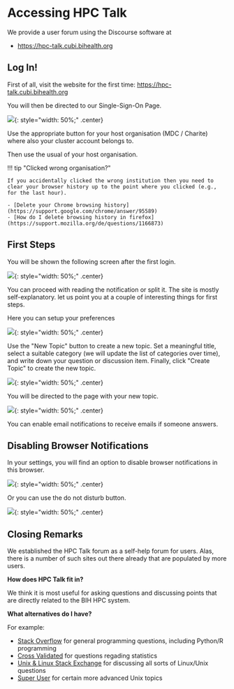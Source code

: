 # Accessing HPC Talk

We provide a user forum using the Discourse software at

- https://hpc-talk.cubi.bihealth.org

## Log In!

First of all, visit the website for the first time: https://hpc-talk.cubi.bihealth.org

You will then be directed to our Single-Sign-On Page.

![](figures/sso-screen.png){: style="width: 50%;" .center}

Use the appropriate button for your host organisation (MDC / Charite) where also your cluster account belongs to.

Then use the usual of your host organisation.

!!! tip "Clicked wrong organisation?"

    If you accidentally clicked the wrong institution then you need to clear your browser history up to the point where you clicked (e.g., for the last hour).

    - [Delete your Chrome browsing history](https://support.google.com/chrome/answer/95589)
    - [How do I delete browsing history in firefox](https://support.mozilla.org/de/questions/1166873)

## First Steps

You will be shown the following screen after the first login.

![](figures/discourse-first.png){: style="width: 50%;" .center}

You can proceed with reading the notification or split it.
The site is mostly self-explanatory.
let us point you at a couple of interesting things for first steps.

Here you can setup your preferences

![](figures/discourse-preferences.png){: style="width: 50%;" .center}

Use the "New Topic" button to create a new topic.
Set a meaningful title, select a suitable category (we will update the list of categories over time), and write down your question or discussion item.
Finally, click "Create Topic" to create the new topic.

![](figures/discourse-new-topic.png){: style="width: 50%;" .center}

You will be directed to the page with your new topic.

![](figures/discourse-notifications.png){: style="width: 50%;" .center}

You can enable email notifications to receive emails if someone answers.

## Disabling Browser Notifications

In your settings, you will find an option to disable browser notifications in this browser.

![](figures/discourse-disable-notifications.png){: style="width: 50%;" .center}

Or you can use the do not disturb button.

![](figures/discourse-dnd.png){: style="width: 50%;" .center}

## Closing Remarks

We established the HPC Talk forum as a self-help forum for users.
Alas, there is a number of such sites out there already that are populated by more users.

**How does HPC Talk fit in?**

We think it is most useful for asking questions and discussing points that are directly related to the BIH HPC system.

**What alternatives do I have?**

For example:

- [Stack Overflow](https://stackoverflow.com/) for general programming questions, including Python/R programming
- [Cross Validated](https://stats.stackexchange.com/) for questions regading statistics
- [Unix & Linux Stack Exchange](https://unix.stackexchange.com/) for discussing all sorts of Linux/Unix questions
- [Super User](https://superuser.com/) for certain more advanced Unix topics

